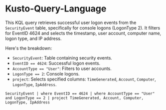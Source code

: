# Kusto-Query-Language



This KQL query retrieves successful user logon events from the `SecurityEvent` table, specifically for console logons (LogonType 2). It filters for EventID 4624 and selects the timestamp, user account, computer name, logon type, and IP address.

Here's the breakdown:

- `SecurityEvent`: Table containing security events.
- `EventID == 4624`: Successful logon events.
- `AccountType == "User"`: Filters to user accounts.
- `LogonType == 2`: Console logons.
- `project`: Selects specified columns: `TimeGenerated`, `Account`, `Computer`, `LogonType`, `IpAddress`.


``SecurityEvent
| where EventID == 4624
| where AccountType == "User" and LogonType == 2
| project TimeGenerated, Account, Computer, LogonType, IpAddress``
